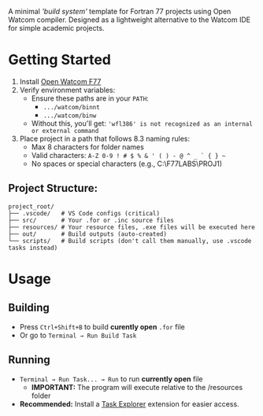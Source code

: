 A minimal *'build system'* template for Fortran 77 projects using Open Watcom compiler. Designed as a lightweight alternative to the Watcom IDE for simple academic projects.

# Getting Started
1. Install [Open Watcom F77](https://openwatcom.org/ftp/install/)
2. Verify environment variables:
   - Ensure these paths are in your `PATH`:
      - `.../watcom/binnt`
      - `.../watcom/binw`
   - Without this, you'll get: `'wfl386' is not recognized as an internal or external command`
3. Place project in a path that follows 8.3 naming rules:
   - Max 8 characters for folder names
   - Valid characters: ``A-Z 0-9 ! # $ % & ' ( ) - @ ^ _ ` { } ~``
   - No spaces or special characters (e.g., C:\F77LABS\PROJ1)

## Project Structure:
```
project_root/
├── .vscode/   # VS Code configs (critical)
├── src/       # Your .for or .inc source files
├── resources/ # Your resource files, .exe files will be executed here
├── out/       # Build outputs (auto-created)
└── scripts/   # Build scripts (don't call them manually, use .vscode tasks instead)
```
# Usage
## Building
- Press `Ctrl+Shift+B` to build **curently open** `.for` file
- Or go to `Terminal → Run Build Task`

## Running
- `Terminal → Run Task... → Run` to run **currently open** file
  - **IMPORTANT:** The program will execute relative to the /resources folder
- **Recommended:** Install a [Task Explorer](https://marketplace.visualstudio.com/items?itemName=spmeesseman.vscode-taskexplorer) extension for easier access.
